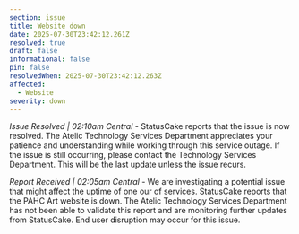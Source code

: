 ```yaml
---
section: issue
title: Website down
date: 2025-07-30T23:42:12.261Z
resolved: true
draft: false
informational: false
pin: false
resolvedWhen: 2025-07-30T23:42:12.263Z
affected:
  - Website
severity: down
---
```

*Issue Resolved | 02:10am Central* - StatusCake reports that the issue is now resolved. The Atelic Technology Services Department appreciates your patience and understanding while working through this service outage. If the issue is still occurring, please contact the Technology Services Department. This will be the last update unless the issue recurs.

*Report Received | 02:05am Central* - We are investigating a potential issue that might affect the uptime of one our of services. StatusCake reports that the PAHC Art website is down. The Atelic Technology Services Department has not been able to validate this report and are monitoring further updates from StatusCake. End user disruption may occur for this issue.